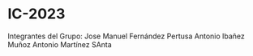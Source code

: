 # IC-2023
Integrantes del Grupo:
  Jose Manuel Fernández Pertusa
  Antonio Ibañez Muñoz
  Antonio Martínez SAnta
